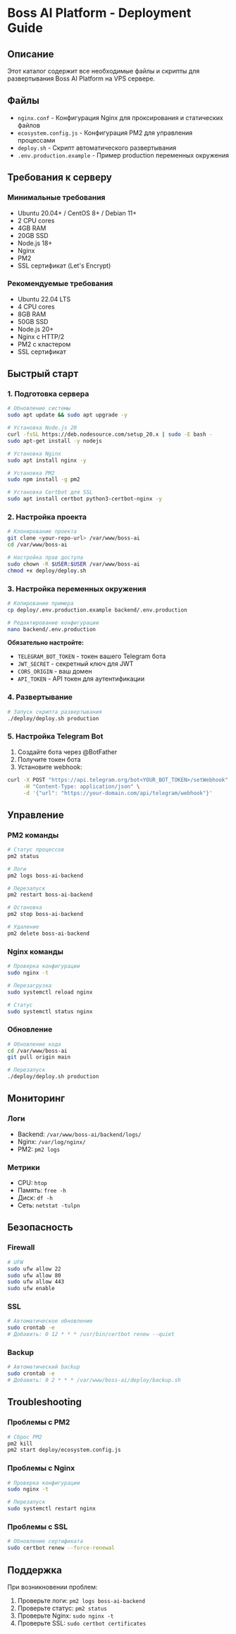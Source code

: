# Boss AI Platform - Deployment Guide

## Описание

Этот каталог содержит все необходимые файлы и скрипты для развертывания Boss AI Platform на VPS сервере.

## Файлы

- `nginx.conf` - Конфигурация Nginx для проксирования и статических файлов
- `ecosystem.config.js` - Конфигурация PM2 для управления процессами
- `deploy.sh` - Скрипт автоматического развертывания
- `.env.production.example` - Пример production переменных окружения

## Требования к серверу

### Минимальные требования

- Ubuntu 20.04+ / CentOS 8+ / Debian 11+
- 2 CPU cores
- 4GB RAM
- 20GB SSD
- Node.js 18+
- Nginx
- PM2
- SSL сертификат (Let's Encrypt)

### Рекомендуемые требования

- Ubuntu 22.04 LTS
- 4 CPU cores
- 8GB RAM
- 50GB SSD
- Node.js 20+
- Nginx с HTTP/2
- PM2 с кластером
- SSL сертификат

## Быстрый старт

### 1. Подготовка сервера

```bash
# Обновление системы
sudo apt update && sudo apt upgrade -y

# Установка Node.js 20
curl -fsSL https://deb.nodesource.com/setup_20.x | sudo -E bash -
sudo apt-get install -y nodejs

# Установка Nginx
sudo apt install nginx -y

# Установка PM2
sudo npm install -g pm2

# Установка Certbot для SSL
sudo apt install certbot python3-certbot-nginx -y
```

### 2. Настройка проекта

```bash
# Клонирование проекта
git clone <your-repo-url> /var/www/boss-ai
cd /var/www/boss-ai

# Настройка прав доступа
sudo chown -R $USER:$USER /var/www/boss-ai
chmod +x deploy/deploy.sh
```

### 3. Настройка переменных окружения

```bash
# Копирование примера
cp deploy/.env.production.example backend/.env.production

# Редактирование конфигурации
nano backend/.env.production
```

**Обязательно настройте:**

- `TELEGRAM_BOT_TOKEN` - токен вашего Telegram бота
- `JWT_SECRET` - секретный ключ для JWT
- `CORS_ORIGIN` - ваш домен
- `API_TOKEN` - API токен для аутентификации

### 4. Развертывание

```bash
# Запуск скрипта развертывания
./deploy/deploy.sh production
```

### 5. Настройка Telegram Bot

1. Создайте бота через @BotFather
2. Получите токен бота
3. Установите webhook:

```bash
curl -X POST "https://api.telegram.org/bot<YOUR_BOT_TOKEN>/setWebhook" \
     -H "Content-Type: application/json" \
     -d '{"url": "https://your-domain.com/api/telegram/webhook"}'
```

## Управление

### PM2 команды

```bash
# Статус процессов
pm2 status

# Логи
pm2 logs boss-ai-backend

# Перезапуск
pm2 restart boss-ai-backend

# Остановка
pm2 stop boss-ai-backend

# Удаление
pm2 delete boss-ai-backend
```

### Nginx команды

```bash
# Проверка конфигурации
sudo nginx -t

# Перезагрузка
sudo systemctl reload nginx

# Статус
sudo systemctl status nginx
```

### Обновление

```bash
# Обновление кода
cd /var/www/boss-ai
git pull origin main

# Перезапуск
./deploy/deploy.sh production
```

## Мониторинг

### Логи

- Backend: `/var/www/boss-ai/backend/logs/`
- Nginx: `/var/log/nginx/`
- PM2: `pm2 logs`

### Метрики

- CPU: `htop`
- Память: `free -h`
- Диск: `df -h`
- Сеть: `netstat -tulpn`

## Безопасность

### Firewall

```bash
# UFW
sudo ufw allow 22
sudo ufw allow 80
sudo ufw allow 443
sudo ufw enable
```

### SSL

```bash
# Автоматическое обновление
sudo crontab -e
# Добавить: 0 12 * * * /usr/bin/certbot renew --quiet
```

### Backup

```bash
# Автоматический backup
sudo crontab -e
# Добавить: 0 2 * * * /var/www/boss-ai/deploy/backup.sh
```

## Troubleshooting

### Проблемы с PM2

```bash
# Сброс PM2
pm2 kill
pm2 start deploy/ecosystem.config.js
```

### Проблемы с Nginx

```bash
# Проверка конфигурации
sudo nginx -t

# Перезапуск
sudo systemctl restart nginx
```

### Проблемы с SSL

```bash
# Обновление сертификата
sudo certbot renew --force-renewal
```

## Поддержка

При возникновении проблем:

1. Проверьте логи: `pm2 logs boss-ai-backend`
2. Проверьте статус: `pm2 status`
3. Проверьте Nginx: `sudo nginx -t`
4. Проверьте SSL: `sudo certbot certificates`
